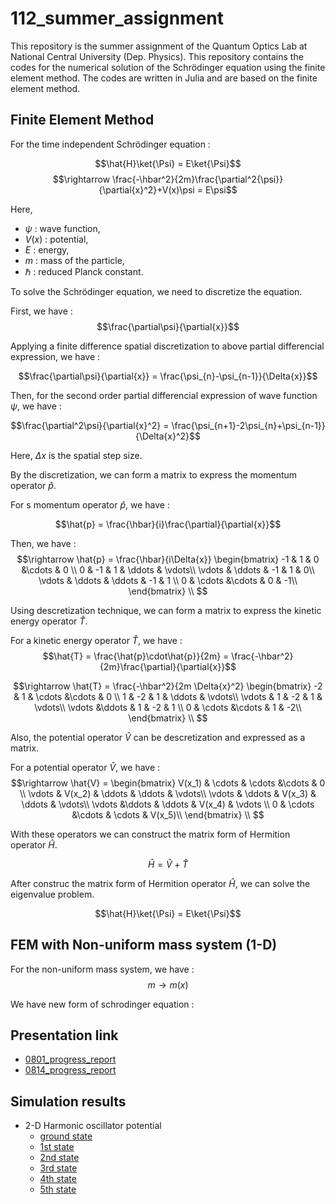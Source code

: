 # 112_summer_assignment

This repository is the summer assignment of the Quantum Optics Lab at National Central University (Dep. Physics). This repository contains the codes for the numerical solution of the Schrödinger equation using the finite element method. The codes are written in Julia and are based on the finite element method.

## Finite Element Method
For the time independent Schrödinger equation :

$$\hat{H}\ket{\Psi} = E\ket{\Psi}$$
$$\rightarrow \frac{-\hbar^2}{2m}\frac{\partial^2{\psi}}{\partial{x}^2}+V(x)\psi = E\psi$$

Here,
- $\psi$ : wave function,
- $V(x)$ : potential, 
- $E$ : energy, 
- $m$ : mass of the particle, 
- $\hbar$ : reduced Planck constant.

To solve the Schrödinger equation, we need to discretize the equation. 

First, we have :
$$\frac{\partial\psi}{\partial{x}}$$

Applying a finite difference spatial discretization to above partial differencial expression, we have :

$$\frac{\partial\psi}{\partial{x}} = \frac{\psi_{n}-\psi_{n-1}}{\Delta{x}}$$

Then, for the second order partial differencial expression of wave function $\psi$, we have :

$$\frac{\partial^2\psi}{\partial{x}^2} = \frac{\psi_{n+1}-2\psi_{n}+\psi_{n-1}}{\Delta{x}^2}$$

Here, $\Delta{x}$ is the spatial step size.

By the discretization, we can form a matrix to express the momentum operator $\hat{p}$.

For s momentum operator $\hat{p}$, we have :

$$\hat{p} = \frac{\hbar}{i}\frac{\partial}{\partial{x}}$$
    
Then, we have :
$$\rightarrow \hat{p} = \frac{\hbar}{i\Delta{x}}
\begin{bmatrix}
-1 & 1 & 0 &\cdots & 0 \\
0 & -1 & 1 & \ddots & \vdots\\
\vdots & \ddots & -1 & 1  & 0\\
\vdots & \ddots & \ddots & -1 & 1 \\
0 & \cdots &\cdots & 0 & -1\\
\end{bmatrix}
\\
$$

Using descretization technique, we can form a matrix to express the kinetic energy operator $\hat{T}$.

For a kinetic energy operator $\hat{T}$, we have :
$$\hat{T} = \frac{\hat{p}\cdot\hat{p}}{2m} = \frac{-\hbar^2}{2m}\frac{\partial}{\partial{x}}$$

$$\rightarrow \hat{T} = \frac{-\hbar^2}{2m \Delta{x}^2}
\begin{bmatrix}
-2 & 1 & \cdots &\cdots & 0 \\
1 & -2 & 1 & \ddots & \vdots\\
\vdots & 1 & -2 & 1  & \vdots\\
\vdots &\ddots & 1 & -2 & 1 \\
0 & \cdots &\cdots & 1 & -2\\
\end{bmatrix}
\\
$$

Also, the potential operator $\hat{V}$ can be descretization and expressed as a matrix.

For a potential operator $\hat{V}$, we have :
$$\rightarrow \hat{V} = 
\begin{bmatrix}
V(x_1) & \cdots & \cdots &\cdots & 0 \\
\vdots & V(x_2) & \ddots & \ddots & \vdots\\
\vdots & \ddots & V(x_3) & \ddots  & \vdots\\
\vdots &\ddots & \ddots & V(x_4) & \vdots \\
0 & \cdots &\cdots & \cdots & V(x_5)\\
\end{bmatrix}
\\
$$

With these operators we can construct the matrix form of Hermition operator $\hat{H}$.

$$\hat{H} = \hat{V}+\hat{T}$$

After construc the matrix form of Hermition operator $\hat{H}$, we can solve the eigenvalue problem.

$$\hat{H}\ket{\Psi} = E\ket{\Psi}$$

## FEM with Non-uniform mass system (1-D)

For the non-uniform mass system, we have :
$$m\rightarrow{m(x)}$$

We have new form of schrodinger equation :


## Presentation link

- [0801_progress_report](https://nightlan1015297.github.io/112_summer_assignment/slides/0801_pogress_reports_Raw.html)
- [0814_progress_report](https://nightlan1015297.github.io/112_summer_assignment/slides/0814_pogress_reports_Raw.html)

## Simulation results
- 2-D Harmonic oscillator potential
    - [ground state](https://nightlan1015297.github.io/112_summer_assignment/result/2-d_harmonic_oscillator_potential/py-no0state.html)
    - [1st state](https://nightlan1015297.github.io/112_summer_assignment/result/2-d_harmonic_oscillator_potential/py-no1state.html)
    - [2nd state](https://nightlan1015297.github.io/112_summer_assignment/result/2-d_harmonic_oscillator_potential/py-no2state.html)
    - [3rd state](https://nightlan1015297.github.io/112_summer_assignment/result/2-d_harmonic_oscillator_potential/py-no3state.html)
    - [4th state](https://nightlan1015297.github.io/112_summer_assignment/result/2-d_harmonic_oscillator_potential/py-no4state.html)
    - [5th state](https://nightlan1015297.github.io/112_summer_assignment/result/2-d_harmonic_oscillator_potential/py-no5state.html)
